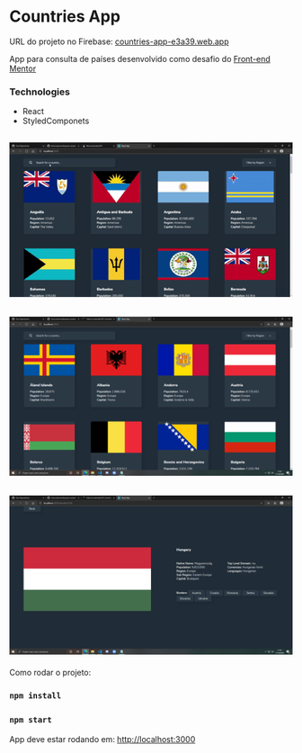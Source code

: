 # Countries App

URL do projeto no Firebase: [countries-app-e3a39.web.app](https://countries-app-e3a39.web.app/)

App para consulta de países desenvolvido como desafio do [Front-end Mentor](https://www.frontendmentor.io/) <br />

### Technologies

- React
- StyledComponets

![gif](https://github.com/franconienow/countries-app/blob/master/screenshots/gif-demo.gif)
---
![screenshot](https://github.com/franconienow/countries-app/blob/master/screenshots/screenshot1.png)
---
![screenshot](https://github.com/franconienow/countries-app/blob/master/screenshots/screenshot2.png)
---

Como rodar o projeto:

### `npm install`

### `npm start`

App deve estar rodando em: [http://localhost:3000](http://localhost:3000)

